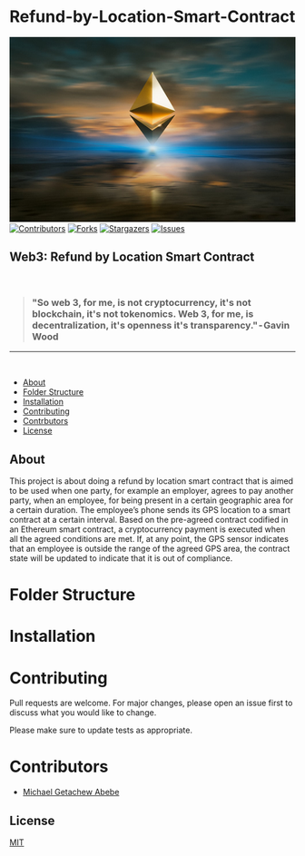 # Refund-by-Location-Smart-Contract

![flow-diagram](./images/Eth.jpg)
[![Contributors][contributors-shield]][contributors-url]
[![Forks][forks-shield]][forks-url]
[![Stargazers][stars-shield]][stars-url]
[![Issues][issues-shield]][issues-url]

## Web3: Refund by Location Smart Contract

<br/>

> ### "So web 3, for me, is not cryptocurrency, it's not blockchain, it's not tokenomics. Web 3, for me, is decentralization, it's openness it's transparency." - Gavin Wood
___
<br/>

<!-- Table of contents -->
- [About](#about)
- [Folder Structure](#objectives)
- [Installation](#Installation)
- [Contributing](#contributing)
- [Contrbutors](#contrbutors)
- [License](#license)

## About
This project is about doing a refund by location smart contract that is aimed to be used when one party, for example an employer, agrees to pay another party, when an employee, for being present in a certain geographic area for a certain duration. The employee’s phone sends its GPS location to a smart contract at a certain interval. Based on the pre-agreed contract codified in an Ethereum smart contract, a cryptocurrency payment is executed when all the agreed conditions are met. If, at any point, the GPS sensor indicates that an employee is outside the range of the agreed GPS area, the contract state will be updated to indicate that it is out of compliance.

# Folder Structure


# Installation


# Contributing
Pull requests are welcome. For major changes, please open an issue first to discuss what you would like to change.

Please make sure to update tests as appropriate.

# Contributors
- [Michael Getachew Abebe](https://github.com/michaelgetachew-abebe)

## License
[MIT](https://choosealicense.com/licenses/mit/)

[contributors-shield]: https://img.shields.io/github/contributors/michaelgetachew-abebe/Refund-by-Location-Smart-Contract.svg?style=for-the-badge
[contributors-url]: https://github.com/michaelgetachew-abebe/Refund-by-Location-Smart-Contract/graphs/contributors
[forks-shield]: https://img.shields.io/github/forks/michaelgetachew-abebe/Refund-by-Location-Smart-Contract?style=for-the-badge
[forks-url]: https://github.com/michaelgetachew-abebe/Refund-by-Location-Smart-Contract/network/members
[stars-shield]: https://img.shields.io/github/stars/michaelgetachew-abebe/Refund-by-Location-Smart-Contract.svg?style=for-the-badge
[stars-url]: https://github.com/michaelgetachew-abebe/Refund-by-Location-Smart-Contract/stargazers
[issues-shield]: https://img.shields.io/github/issues/michaelgetachew-abebe/Refund-by-Location-Smart-Contract.svg?style=for-the-badge
[issues-url]: https://github.com/michaelgetachew-abebe/Refund-by-Location-Smart-Contract/issues
[license-shield]: https://img.shields.io/github/license/michaelgetachew-abebe/Refund-by-Location-Smart-Contract.svg?style=for-the-badge
[license-url]: https://github.com/michaelgetachew-abebe/Refund-by-Location-Smart-Contract/blob/master/LICENSE.txt